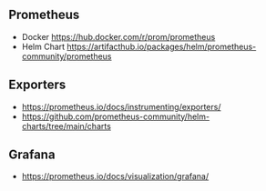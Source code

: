 ## Prometheus
- Docker https://hub.docker.com/r/prom/prometheus
- Helm Chart https://artifacthub.io/packages/helm/prometheus-community/prometheus

## Exporters
- https://prometheus.io/docs/instrumenting/exporters/
- https://github.com/prometheus-community/helm-charts/tree/main/charts

## Grafana
- https://prometheus.io/docs/visualization/grafana/